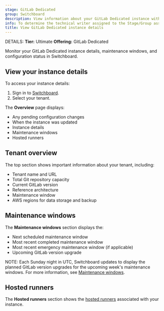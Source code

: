 ```yaml
---
stage: GitLab Dedicated
group: Switchboard
description: View information about your GitLab Dedicated instance with Switchboard.
info: To determine the technical writer assigned to the Stage/Group associated with this page, see https://handbook.gitlab.com/handbook/product/ux/technical-writing/#assignments
title: View GitLab Dedicated instance details
---
```


DETAILS:
**Tier:** Ultimate
**Offering:** GitLab Dedicated

Monitor your GitLab Dedicated instance details, maintenance windows, and configuration status in Switchboard.

## View your instance details

To access your instance details:

1. Sign in to [Switchboard](https://console.gitlab-dedicated.com/).
1. Select your tenant.

The **Overview** page displays:

- Any pending configuration changes
- When the instance was updated
- Instance details
- Maintenance windows
- Hosted runners

## Tenant overview

The top section shows important information about your tenant, including:

- Tenant name and URL
- Total Git repository capacity
- Current GitLab version
- Reference architecture
- Maintenance window
- AWS regions for data storage and backup

## Maintenance windows

The **Maintenance windows** section displays the:

- Next scheduled maintenance window
- Most recent completed maintenance window
- Most recent emergency maintenance window (if applicable)
- Upcoming GitLab version upgrade

NOTE:
Each Sunday night in UTC, Switchboard updates to display the planned GitLab version upgrades for the upcoming week's maintenance windows. For more information, see [Maintenance windows](../dedicated/maintenance.md#maintenance-windows).

## Hosted runners

The **Hosted runners** section shows the [hosted runners](../dedicated/hosted_runners.md) associated with your instance.

